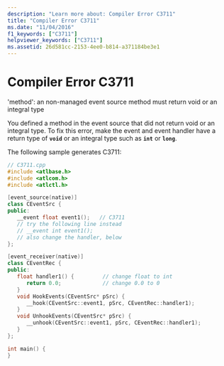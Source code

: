 ```yaml
---
description: "Learn more about: Compiler Error C3711"
title: "Compiler Error C3711"
ms.date: "11/04/2016"
f1_keywords: ["C3711"]
helpviewer_keywords: ["C3711"]
ms.assetid: 26d581cc-2153-4ee0-b814-a371184be3e1
---
```

# Compiler Error C3711

'method': an non-managed event source method must return void or an integral type

You defined a method in the event source that did not return void or an integral type. To fix this error, make the event and event handler have a return type of **`void`** or an integral type such as **`int`** or **`long`**.

The following sample generates C3711:

```cpp
// C3711.cpp
#include <atlbase.h>
#include <atlcom.h>
#include <atlctl.h>

[event_source(native)]
class CEventSrc {
public:
   __event float event1();   // C3711
   // try the following line instead
   // __event int event1();
   // also change the handler, below
};

[event_receiver(native)]
class CEventRec {
public:
   float handler1() {         // change float to int
      return 0.0;             // change 0.0 to 0
   }
   void HookEvents(CEventSrc* pSrc) {
      __hook(CEventSrc::event1, pSrc, CEventRec::handler1);
   }
   void UnhookEvents(CEventSrc* pSrc) {
      __unhook(CEventSrc::event1, pSrc, CEventRec::handler1);
   }
};

int main() {
}
```
